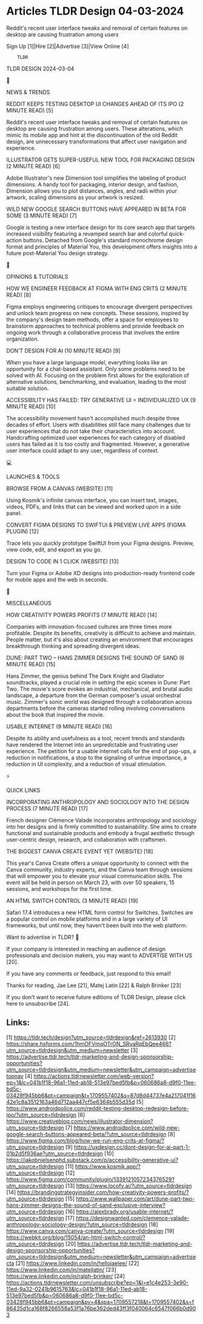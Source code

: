 # Articles TLDR Design 04-03-2024

Reddit's recent user interface tweaks and removal of certain features
on desktop are causing frustration among users  

Sign Up [1]|Hire [2]|Advertise [3]|View Online [4] 

		TLDR 

TLDR DESIGN 2024-03-04

📱 

NEWS & TRENDS

 REDDIT KEEPS TESTING DESKTOP UI CHANGES AHEAD OF ITS IPO (2 MINUTE
READ) [5] 

 Reddit's recent user interface tweaks and removal of certain features
on desktop are causing frustration among users. These alterations,
which mimic its mobile app and hint at the discontinuation of the old
Reddit design, are unnecessary transformations that affect user
navigation and experience. 

 ILLUSTRATOR GETS SUPER-USEFUL NEW TOOL FOR PACKAGING DESIGN (2 MINUTE
READ) [6] 

 Adobe Illustrator's new Dimension tool simplifies the labeling of
product dimensions. A handy tool for packaging, interior design, and
fashion, Dimension allows you to plot distances, angles, and radii
within your artwork, scaling dimensions as your artwork is resized. 

 WILD NEW GOOGLE SEARCH BUTTONS HAVE APPEARED IN BETA FOR SOME (3
MINUTE READ) [7] 

 Google is testing a new interface design for its core search app that
targets increased visibility featuring a revamped search bar and
colorful quick-action buttons. Detached from Google's standard
monochrome design format and principles of Material You, this
development offers insights into a future post-Material You design
strategy. 

🚀 

OPINIONS & TUTORIALS

 HOW WE ENGINEER FEEDBACK AT FIGMA WITH ENG CRITS (2 MINUTE READ) [8] 

 Figma employs engineering critiques to encourage divergent
perspectives and unlock team progress on new concepts. These sessions,
inspired by the company's design team methods, offer a space for
employees to brainstorm approaches to technical problems and provide
feedback on ongoing work through a collaborative process that involves
the entire organization. 

 DON’T DESIGN FOR AI (10 MINUTE READ) [9] 

 When you have a large language model, everything looks like an
opportunity for a chat-based assistant. Only some problems need to be
solved with AI. Focusing on the problem first allows for the
exploration of alternative solutions, benchmarking, and evaluation,
leading to the most suitable solution. 

 ACCESSIBILITY HAS FAILED: TRY GENERATIVE UI = INDIVIDUALIZED UX (9
MINUTE READ) [10] 

 The accessibility movement hasn't accomplished much despite three
decades of effort. Users with disabilities still face many challenges
due to user experiences that do not take their characteristics into
account. Handcrafting optimized user experiences for each category of
disabled users has failed as it is too costly and fragmented. However,
a generative user interface could adapt to any user, regardless of
context. 

💻 

LAUNCHES & TOOLS

 BROWSE FROM A CANVAS (WEBSITE) [11] 

 Using Kosmik's infinite canvas interface, you can insert text,
images, videos, PDFs, and links that can be viewed and worked upon in
a side panel. 

 CONVERT FIGMA DESIGNS TO SWIFTUI & PREVIEW LIVE APPS (FIGMA PLUGIN)
[12] 

 Trace lets you quickly prototype SwiftUI from your Figma designs.
Preview, view code, edit, and export as you go. 

 DESIGN TO CODE IN 1 CLICK (WEBSITE) [13] 

 Turn your Figma or Adobe XD designs into production-ready frontend
code for mobile apps and the web in seconds. 

🎁 

MISCELLANEOUS

 HOW CREATIVITY POWERS PROFITS (7 MINUTE READ) [14] 

 Companies with innovation-focused cultures are three times more
profitable. Despite its benefits, creativity is difficult to achieve
and maintain. People matter, but it's also about creating an
environment that encourages breakthrough thinking and spreading
divergent ideas. 

 DUNE: PART TWO – HANS ZIMMER DESIGNS THE SOUND OF SAND (6 MINUTE
READ) [15] 

 Hans Zimmer, the genius behind The Dark Knight and Gladiator
soundtracks, played a crucial role in setting the epic scenes in Dune:
Part Two. The movie's score evokes an industrial, mechanical, and
brutal audio landscape, a departure from the German composer's usual
orchestral music. Zimmer's sonic world was designed through a
collaboration across departments before the cameras started rolling
involving conversations about the book that inspired the movie. 

 USABLE INTERNET (9 MINUTE READ) [16] 

 Despite its ability and usefulness as a tool, recent trends and
standards have rendered the Internet into an unpredictable and
frustrating user experience. The petition for a usable internet calls
for the end of pop-ups, a reduction in notifications, a stop to the
signaling of untrue importance, a reduction in UI complexity, and a
reduction of visual stimulation. 

⚡ 

QUICK LINKS

 INCORPORATING ANTHROPOLOGY AND SOCIOLOGY INTO THE DESIGN PROCESS (7
MINUTE READ) [17] 

 French designer Clémence Valade incorporates anthropology and
sociology into her designs and is firmly committed to sustainability.
She aims to create functional and sustainable products and embody a
frugal aesthetic through user-centric design, research, and
collaboration with craftsmen. 

 THE BIGGEST CANVA CREATE EVENT YET (WEBSITE) [18] 

 This year's Canva Create offers a unique opportunity to connect with
the Canva community, industry experts, and the Canva team through
sessions that will empower you to elevate your visual communication
skills. The event will be held in person on March 23, with over 50
speakers, 15 sessions, and workshops for the first time. 

 AN HTML SWITCH CONTROL (3 MINUTE READ) [19] 

 Safari 17.4 introduces a new HTML form control for Switches. Switches
are a popular control on mobile platforms and in a large variety of UI
frameworks, but until now, they haven't been built into the web
platform. 

Want to advertise in TLDR? 📰

 If your company is interested in reaching an audience of design
professionals and decision makers, you may want to ADVERTISE WITH US
[20]. 

 If you have any comments or feedback, just respond to this email! 

Thanks for reading, 
Jae Lee [21], Matej Latin [22] & Ralph Brinker [23] 

If you don't want to receive future editions of TLDR Design,
please click here to unsubscribe [24]. 

 

Links:
------
[1] https://tldr.tech/design?utm_source=tldrdesign&ref=2613930
[2] https://share.hsforms.com/1hmOFVmqOTrON_SRvaRqEbQee466?utm_source=tldrdesign&utm_medium=newsletter
[3] https://advertise.tldr.tech/tldr-marketing-and-design-sponsorship-opportunities?utm_source=tldrdesign&utm_medium=newsletter&utm_campaign=advertisetopnav
[4] https://actions.tldrnewsletter.com/web-version?ep=1&lc=041b1f18-96a1-11ed-ab18-513e97bed5fb&p=060686a8-d9f0-11ee-bd5c-03428f945bb6&pt=campaign&t=1709557402&s=87d8d44737e4a217041f1642e1c8a3512163a46d712aa447cf5e6364b555d35d
[5] https://www.androidpolice.com/reddit-testing-desktop-redesign-before-ipo/?utm_source=tldrdesign
[6] https://www.creativebloq.com/news/illustrator-dimension?utm_source=tldrdesign
[7] https://www.androidpolice.com/wild-new-google-search-buttons-appeared-beta/?utm_source=tldrdesign
[8] https://www.figma.com/blog/how-we-run-eng-crits-at-figma/?utm_source=tldrdesign
[9] https://uxdesign.cc/dont-design-for-ai-part-1-01b2d5f936ae?utm_source=tldrdesign
[10] https://jakobnielsenphd.substack.com/p/accessibility-generative-ui?utm_source=tldrdesign
[11] https://www.kosmik.app/?utm_source=tldrdesign
[12] https://www.figma.com/community/plugin/1339121057234376529?utm_source=tldrdesign
[13] https://www.locofy.ai/?utm_source=tldrdesign
[14] https://brandingstrategyinsider.com/how-creativity-powers-profits/?utm_source=tldrdesign
[15] https://www.wallpaper.com/art/dune-part-two-hans-zimmer-designs-the-sound-of-sand-exclusive-interview?utm_source=tldrdesign
[16] https://alexbrady.org/usable-internet/?utm_source=tldrdesign
[17] https://designwanted.com/clemence-valade-anthropology-sociology-design/?utm_source=tldrdesign
[18] https://www.canva.com/canva-create/?utm_source=tldrdesign
[19] https://webkit.org/blog/15054/an-html-switch-control/?utm_source=tldrdesign
[20] https://advertise.tldr.tech/tldr-marketing-and-design-sponsorship-opportunities?utm_source=tldrdesign&utm_medium=newsletter&utm_campaign=advertisecta
[21] https://www.linkedin.com/in/hellojaelee/
[22] https://www.linkedin.com/in/matejlatin/
[23] https://www.linkedin.com/in/ralph-brinker/
[24] https://actions.tldrnewsletter.com/unsubscribe?ep=1&l=e1c4e253-3e90-11ed-9a32-0241b9615763&lc=041b1f18-96a1-11ed-ab18-513e97bed5fb&p=060686a8-d9f0-11ee-bd5c-03428f945bb6&pt=campaign&pv=4&spa=1709557218&t=1709557402&s=f86435d1ca168f8266558a53f1a76be362ded43ff3f040064c6547f066b0d903